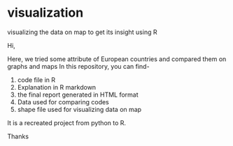 # visualization
visualizing the data on map to get its insight using R

Hi,

Here, we tried some attribute of European countries and compared them on graphs and maps
In this repository, you can find- 
1) code file in R
2) Explanation in R markdown 
3) the final report generated in HTML format
4) Data used for comparing codes
5) shape file used for visualizing data on map

It is a recreated project from python to R.

Thanks
